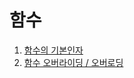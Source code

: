 # 함수 

  1. [함수의 기본인자](https://github.com/Nighthom/Files/tree/main/Study/C%2B%2B/%ED%95%A8%EC%88%98/%ED%95%A8%EC%88%98%EC%9D%98%20%EA%B8%B0%EB%B3%B8%EC%9D%B8%EC%9E%90)
  2. [함수 오버라이딩 / 오버로딩]()
